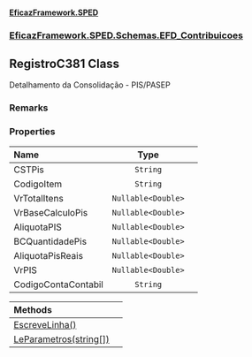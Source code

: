 #### [EficazFramework.SPED](EficazFrameworkSPED.md 'EficazFramework SPED')
### [EficazFramework.SPED.Schemas.EFD_Contribuicoes](EficazFramework.SPED.Schemas.EFD_Contribuicoes.md 'EficazFramework.SPED.Schemas.EFD_Contribuicoes')

## RegistroC381 Class

Detalhamento da Consolidação - PIS/PASEP

### Remarks
### Properties

| Name | Type | |
| :--- | :---: | :--- |
| CSTPis | `String` |  |
| CodigoItem | `String` |  |
| VrTotalItens | `Nullable<Double>` |  |
| VrBaseCalculoPis | `Nullable<Double>` |  |
| AliquotaPIS | `Nullable<Double>` |  |
| BCQuantidadePis | `Nullable<Double>` |  |
| AliquotaPisReais | `Nullable<Double>` |  |
| VrPIS | `Nullable<Double>` |  |
| CodigoContaContabil | `String` |  |

| Methods | |
| :--- | :--- |
| [EscreveLinha()](EficazFramework.SPED.Schemas.EFD_Contribuicoes/RegistroC381/EscreveLinha().md 'EficazFramework.SPED.Schemas.EFD_Contribuicoes.RegistroC381.EscreveLinha()') | |
| [LeParametros(string[])](EficazFramework.SPED.Schemas.EFD_Contribuicoes/RegistroC381/LeParametros(string[]).md 'EficazFramework.SPED.Schemas.EFD_Contribuicoes.RegistroC381.LeParametros(string[])') | |
